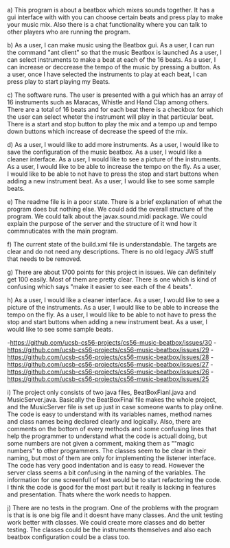 a) This program is about a beatbox which mixes sounds together. It has a gui interface with with you can choose certain beats and press play to make your music mix. Also there is a chat functionality where you can talk to other players who are running the program.

b) As a user, I can make music using the Beatbox gui.
   As a user, I can run the command "ant client" so that the music Beatbox is launched
   As a user, I can select instruments to make a beat at each of the 16 beats.
   As a user, I can increase or deccrease the tempo of the music by pressing a button.
   As a user, once I have selected the instruments to play at each beat, I can press play to start playing my Beats.
   
c) The software runs. The user is presented with a gui which has an array of 16 instruments such as Maracas, Whistle and Hand Clap among others. There are a total of 16 beats and for each beat there is a checkbox for which the user can select wheter the instrument will play in that particular beat. There is a start and stop button to play the mix and a tempo up and tempo down buttons which increase of decrease the speed of the mix.

d) As a user, I would like to add more instruments.
   As a user, I would like to save the configuration of the music beatbox.
   As a user, I would like a cleaner interface.
   As a user, I would like to see a picture of the instruments.
   As a user, I would like to be able to increase the tempo on the fly.
   As a user, I would like to be able to not have to press the stop and start buttons when adding a new instrument beat.
   As a user, I would like to see some sample beats.
   
e) The readme file is in a poor state. There is a brief explanation of what the program does but nothing else. We could add the overall structure of the program. We could talk about the javax.sound.midi package. We could explain the purpose of the server and the structure of it wnd how it commnuticates with the main program.

f) The current state of the build.xml file is understandable. The targets are clear and do not need any descriptions. There is no old legacy JWS stuff that needs to be removed. 

g) There are about 1700 points for this project in issues. We can definitely get 100 easily. Most of them are pretty clear. There is one which is kind of confusing which says "make it easier to see each of the 4 beats".

h) As a user, I would like a cleaner interface.
   As a user, I would like to see a picture of the instruments.
   As a user, I would like to be able to increase the tempo on the fly.
   As a user, I would like to be able to not have to press the stop and start buttons when adding a new instrument beat.
   As a user, I would like to see some sample beats.
   
-https://github.com/ucsb-cs56-projects/cs56-music-beatbox/issues/30
-https://github.com/ucsb-cs56-projects/cs56-music-beatbox/issues/29
-https://github.com/ucsb-cs56-projects/cs56-music-beatbox/issues/28
-https://github.com/ucsb-cs56-projects/cs56-music-beatbox/issues/27
-https://github.com/ucsb-cs56-projects/cs56-music-beatbox/issues/26
-https://github.com/ucsb-cs56-projects/cs56-music-beatbox/issues/25

i) The project only consists of two java files, BeatBoxFianl.java and MusicServer.java. Basically the BeatBoxFinal file makes the whole project, and the MusicServer file is set up just in case someone wants to play online. The code is easy to understand with its variables names, method names and class names being declared clearly and logically. Also, there are comments on the bottom of every methods and some confusing lines that help the programmer to understand what the code is actuall doing, but some numbers are not given a comment, making them as ""magic numbers" to other programmers. The classes seem to be clear in their naming, but most of them are only for implementing the listener interface. The code has very good indentation and is easy to read. However the server class seems a bit confusing in the naming of the variables. The information for one screenfull of text would be to start refactoring the code. I think the code is good for the most part but it really is lacking in features and presentation. Thats where the work needs to happen.

j) There are no tests in the program. One of the problems with the program is that is is one big file and it doesnt have many classes. And the unit testing work better with classes. We could create more classes and do better testing. The classes could be the instruments themselves and also each beatbox configuration could be a class too.
